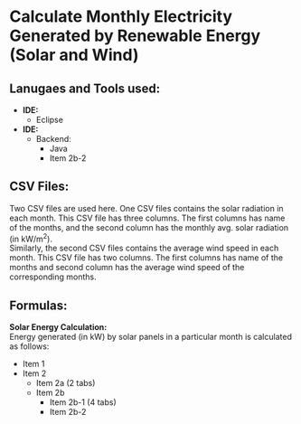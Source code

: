 # Calculate Monthly Electricity Generated by Renewable Energy (Solar and Wind) 

## Lanugaes and Tools used:
- **IDE:**
    - Eclipse
- **IDE:**
    - Backend:
        - Java
        - Item 2b-2

 



## CSV Files: 
Two CSV files are used here. One CSV files contains the solar radiation in each month. This CSV file has three columns. The first columns has name of the months, and the second column has the monthly avg. solar radiation (in kW/m<sup>2</sup>). <br>
Similarly, the second CSV files contains the average wind speed in each month. This CSV file has two columns. The first columns has name of the months and second column has the average wind speed of the corresponding months.


## Formulas:
**Solar Energy Calculation:** <br>
Energy generated (in kW) by solar panels in a particular month is calculated as follows:


- Item 1
- Item 2
    - Item 2a (2 tabs)
    - Item 2b
        - Item 2b-1 (4 tabs)
        - Item 2b-2

